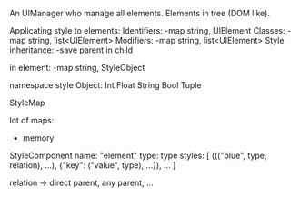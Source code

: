 An UIManager who manage all elements.
Elements in tree (DOM like).

Applicating style to elements:
Identifiers:
-map string, UIElement
Classes:
-map string, list\<UIElement\>
Modifiers:
-map string, list\<UIElement\>
Style inheritance:
-save parent in child

in element:
-map string, StyleObject

namespace style
Object:
Int
Float
String
Bool
Tuple

StyleMap

lot of maps:
 + memory

StyleComponent
    name: "element"
    type: type
    styles: [
        ((("blue", type, relation), ...), {"key": ("value", type), ...}),
        ...
    ]

relation -> direct parent, any parent, ...